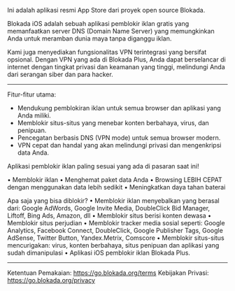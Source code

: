 Ini adalah aplikasi resmi App Store dari proyek open source Blokada.

Blokada iOS adalah sebuah aplikasi pemblokir iklan gratis yang memanfaatkan server DNS (Domain Name Server) yang memungkinkan Anda untuk meramban dunia maya tanpa diganggu iklan.

Kami juga menyediakan fungsionalitas VPN terintegrasi yang bersifat opsional. Dengan VPN yang ada di Blokada Plus, Anda dapat berselancar di internet dengan tingkat privasi dan keamanan yang tinggi, melindungi Anda dari serangan siber dan para hacker.

----

Fitur-fitur utama:

- Mendukung pemblokiran iklan untuk semua browser dan aplikasi yang Anda miliki.
- Memblokir situs-situs yang menebar konten berbahaya, virus, dan penipuan.
- Pencegatan berbasis DNS (VPN mode) untuk semua browser modern.
- VPN cepat dan handal yang akan melindungi privasi dan mengenkripsi data Anda.

Aplikasi pemblokir iklan paling sesuai yang ada di pasaran saat ini!

• Memblokir iklan • Menghemat paket data Anda • Browsing LEBIH CEPAT dengan menggunakan data lebih sedikit • Meningkatkan daya tahan baterai

Apa saja yang bisa diblokir? • Memblokir iklan menyebalkan yang berasal dari: Google AdWords, Google Invite Media, DoubleClick Bid Manager, Liftoff, Bing Ads, Amazon, dll • Memblokir situs berisi konten dewasa • Memblokir situs perjudian • Memblokir tracker media sosial seperti: Google Analytics, Facebook Connect, DoubleClick, Google Publisher Tags, Google AdSense, Twitter Button, Yandex.Metrix, Comscore • Memblokir situs-situs mencurigakan: virus, konten berbahaya, situs penipuan dan aplikasi yang sudah dimanipulasi • Aplikasi iOS pemblokir iklan Blokada Plus.

----

Ketentuan Pemakaian: https://go.blokada.org/terms Kebijakan Privasi: https://go.blokada.org/privacy
